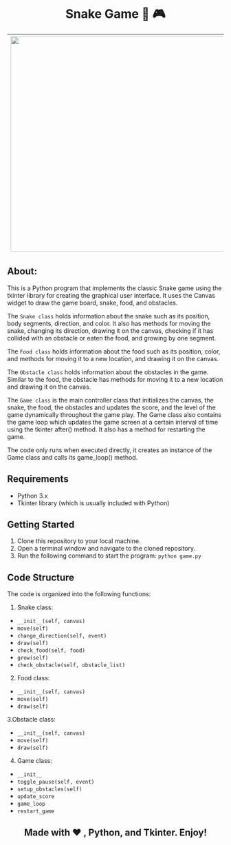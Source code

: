 <h1 align="center"> Snake Game 🐍 🎮 </h1>

| <img src="https://user-images.githubusercontent.com/77020164/228026834-cd93f2d2-d3cb-45cc-97c3-bc10c881fbfb.png" width="500" height="500"/> | ![Screenshot from 2023-03-27 19-48-30](https://user-images.githubusercontent.com/77020164/228026890-fcde6a84-0528-4260-a744-ca906087e5ce.png)
|-|-|




## About:

This is a Python program that implements the classic Snake game using the tkinter library for creating the graphical user interface. It uses the Canvas widget to draw the game board, snake, food, and obstacles.

The `Snake class` holds information about the snake such as its position, body segments, direction, and color. It also has methods for moving the snake, changing its direction, drawing it on the canvas, checking if it has collided with an obstacle or eaten the food, and growing by one segment.

The `Food class` holds information about the food such as its position, color, and methods for moving it to a new location, and drawing it on the canvas.

The `Obstacle class` holds information about the obstacles in the game. Similar to the food, the obstacle has methods for moving it to a new location and drawing it on the canvas.

The `Game class` is the main controller class that initializes the canvas, the snake, the food, the obstacles and updates the score, and the level of the game dynamically throughout the game play. The Game class also contains the game loop which updates the game screen at a certain interval of time using the tkinter after() method. It also has a method for restarting the game.

The code only runs when executed directly, it creates an instance of the Game class and calls its game_loop() method.

## Requirements
* Python 3.x
* Tkinter library (which is usually included with Python)


## Getting Started
1. Clone this repository to your local machine.
2. Open a terminal window and navigate to the cloned repository.
3. Run the following command to start the program: `python game.py`


## Code Structure

The code is organized into the following functions:
1. Snake class:

* `__init__(self, canvas)`
* `move(self)`
* `change_direction(self, event)`
* `draw(self)`
* `check_food(self, food)`
* `grow(self)`
* `check_obstacle(self, obstacle_list)`


2. Food class:

* `__init__(self, canvas)`
* `move(self)`
* `draw(self)`

3.Obstacle class:

* `__init__(self, canvas)`
* `move(self)`
* `draw(self)`

4. Game class:

* `__init__`
* `toggle_pause(self, event)`
* `setup_obstacles(self)`
* `update_score`
* `game_loop`
* `restart_game`

 


<div align="center">
  
## Made with ❤️ , Python, and Tkinter. Enjoy!
  
</div>

